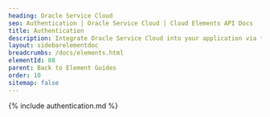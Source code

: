 ```yaml
---
heading: Oracle Service Cloud
seo: Authentication | Oracle Service Cloud | Cloud Elements API Docs
title: Authentication
description: Integrate Oracle Service Cloud into your application via the Cloud Elements APIs.
layout: sidebarelementdoc
breadcrumbs: /docs/elements.html
elementId: 88
parent: Back to Element Guides
order: 10
sitemap: false
---
```


{% include authentication.md %}
